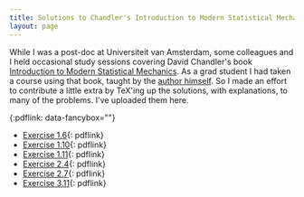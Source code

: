 ```yaml
---
title: Solutions to Chandler's Introduction to Modern Statistical Mechanics
layout: page
---
```


While I was a post-doc at Universiteit van Amsterdam, some colleagues and I
held occasional study sessions covering David Chandler's book [Introduction
to Modern Statistical Mechanics][imsm]. As a grad student I had taken a
course using that book, taught by the [author himself][chandler]. So I made
an effort to contribute a little extra by TeX'ing up the solutions, with
explanations, to many of the problems. I've uploaded them here.

[imsm]: https://www.amazon.com/Introduction-Modern-Statistical-Mechanics-Chandler/dp/0195042778/
[chandler]: http://gold.cchem.berkeley.edu/David/

{:pdflink: data-fancybox=""}

* [Exercise 1.6](chandler_ex_1_06.pdf){: pdflink}
* [Exercise 1.10](chandler_ex_1_10.pdf){: pdflink}
* [Exercise 1.11](chandler_ex_1_11.pdf){: pdflink}
* [Exercise 2.4](chandler_ex_2_04.pdf){: pdflink}
* [Exercise 2.7](chandler_ex_2_07.pdf){: pdflink}
* [Exercise 3.11](chandler_ex_3_11.pdf){: pdflink}
